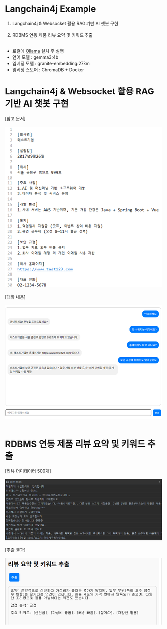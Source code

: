 # Langchain4j Example

1. Langchain4j & Websocket 활용 RAG 기반 AI 챗봇 구현</br></br>
2. RDBMS 연동 제품 리뷰 요약 및 키워드 추출</br></br>

- 로컬에 [Ollama](https://ollama.com/download) 설치 후 실행
- 언어 모델 : gemma3:4b
- 임베딩 모델 : granite-embedding:278m
- 임베딩 스토어 : ChromaDB + Docker

# Langchain4j & Websocket 활용 RAG 기반 AI 챗봇 구현
[참고 문서]</br></br>
![chat_1.png](src/main/resources/static/img/chat_1.png)</br></br>
[대화 내용]</br></br>
![chat_2.png](src/main/resources/static/img/chat_2.png)</br></br>

# RDBMS 연동 제품 리뷰 요약 및 키워드 추출
[리뷰 더미데이터 500개]</br></br>
![keyword_2.png](src/main/resources/static/img/keyword_2.png)</br></br>
[추출 결과]</br></br>
![keyword_1.png](src/main/resources/static/img/keyword_1.png)</br></br>
